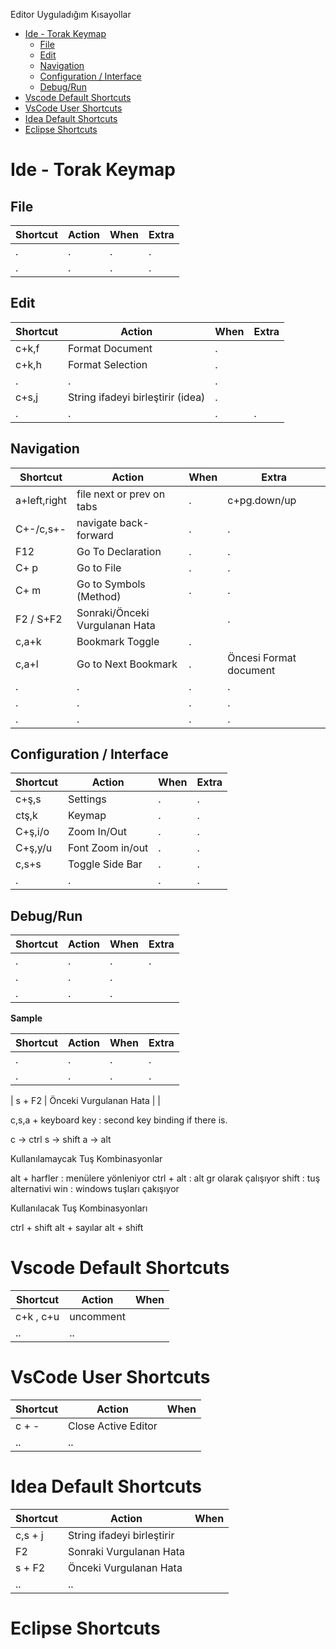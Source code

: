 Editor Uyguladığım Kısayollar

- [Ide - Torak Keymap](#ide---torak-keymap)
  - [File](#file)
  - [Edit](#edit)
  - [Navigation](#navigation)
  - [Configuration / Interface](#configuration--interface)
  - [Debug/Run](#debugrun)
- [Vscode Default Shortcuts](#vscode-default-shortcuts)
- [VsCode User Shortcuts](#vscode-user-shortcuts)
- [Idea Default Shortcuts](#idea-default-shortcuts)
- [Eclipse Shortcuts](#eclipse-shortcuts)

# Ide - Torak Keymap

## File


| Shortcut | Action | When | Extra |
| -------- | ------ | ---- | ----- |
| .        | .      | .    | .     |
| .        | .      | .    | .     |


## Edit

| Shortcut | Action                            | When | Extra |
| -------- | --------------------------------- | ---- | ----- |
| c+k,f    | Format Document                   | .    |
| c+k,h    | Format Selection                  | .    |
| .        | .                                 | .    |
| c+s,j    | String ifadeyi birleştirir (idea) | .    |
| .        | .                                 | .    | .     |

## Navigation

| Shortcut     | Action                         | When | Extra                  |
| ------------ | ------------------------------ | ---- | ---------------------- |
| a+left,right | file next or prev on tabs      | .    | c+pg.down/up           |
| C+-/c,s+-    | navigate back-forward          | .    | .                      |
| F12          | Go To Declaration              | .    | .                      |
| C+ p         | Go to File                     | .    | .                      |
| C+ m         | Go to Symbols (Method)         | .    | .                      |
| F2 / S+F2    | Sonraki/Önceki Vurgulanan Hata |      | .                      |
| c,a+k        | Bookmark Toggle                | .    |                        |
| c,a+l        | Go to Next Bookmark            | .    | Öncesi Format document |
| .            | .                              | .    | .                      |
| .            | .                              | .    | .                      |
| .            | .                              | .    | .                      |


## Configuration / Interface

| Shortcut | Action           | When | Extra |
| -------- | ---------------- | ---- | ----- |
| c+ş,s    | Settings         | .    | .     |
| ctş,k    | Keymap           | .    | .     |
| C+ş,i/o  | Zoom In/Out      | .    | .     |
| C+ş,y/u  | Font Zoom in/out | .    | .     |
| c,s+s    | Toggle Side Bar  | .    | .     |
| .        | .                | .    | .     |


## Debug/Run

| Shortcut | Action | When | Extra |
| -------- | ------ | ---- | ----- |
| .        | .      | .    | .     |
| .        | .      | .    |
| .        | .      | .    |



**Sample**

| Shortcut | Action | When | Extra |
| -------- | ------ | ---- | ----- |
| .        | .      | .    | .     |
| .        | .      | .    | .     |




| s + F2 | Önceki Vurgulanan Hata | |


c,s,a + keyboard key : second key binding if there is.

c -> ctrl
s -> shift
a -> alt

Kullanılamaycak Tuş Kombinasyonlar

alt + harfler : menülere yönleniyor
ctrl + alt : alt gr olarak çalışıyor
shift : tuş alternativi
win : windows tuşları çakışıyor

Kullanılacak Tuş Kombinasyonları

ctrl + shift
alt + sayılar
alt + shift




# Vscode Default Shortcuts

| Shortcut  | Action    | When |
| --------- | --------- | ---- |
| c+k , c+u | uncomment |
| ..        | ..        |

# VsCode User Shortcuts

| Shortcut | Action              | When |
| -------- | ------------------- | ---- |
| c + -    | Close Active Editor |
| ..       | ..                  |

# Idea Default Shortcuts

| Shortcut | Action                     | When |
| -------- | -------------------------- | ---- |
| c,s + j  | String ifadeyi birleştirir |
| F2       | Sonraki Vurgulanan Hata    |
| s + F2   | Önceki Vurgulanan Hata     |
| ..       | ..                         |

# Eclipse Shortcuts
